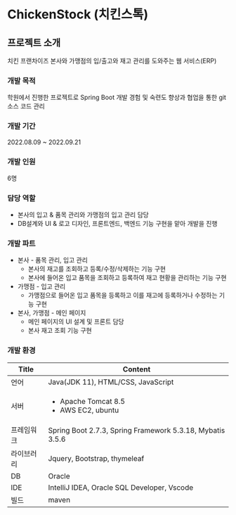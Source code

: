 # ChickenStock (치킨스톡)

## 프로젝트 소개

치킨 프랜차이즈 본사와 가맹점의 입/출고와 재고 관리를 도와주는 웹 서비스(ERP)

### 개발 목적

학원에서 진행한 프로젝트로 Spring Boot 개발 경험 및 숙련도 향상과 협업을 통한 git 소스 코드 관리

### 개발 기간

2022.08.09 \~ 2022.09.21

### 개발 인원

6명

### 담당 역할

* 본사의 입고 & 품목 관리와 가맹점의 입고 관리 담당
* DB설계와 UI & 로고 디자인, 프론트엔드, 백엔드 기능 구현을 맡아 개발을 진행

### 개발 파트

* 본사 - 품목 관리, 입고 관리
  * 본사의 재고를 조회하고 등록/수정/삭제하는 기능 구현
  * 본사에 들어온 입고 품목을 조회하고 등록하여 재고 현황을 관리하는 기능 구현
* 가맹점 - 입고 관리
  * 가맹점으로 들어온 입고 품목을 등록하고 이를 재고에 등록하거나 수정하는 기능 구현
* 본사, 가맹점 -  메인 페이지
  * 메인 페이지의 UI 설계 및 프론트 담당
  * 본사 재고 조회 기능 구현

### 개발 환경

| Title | Content                                                                       |
| ----- | ----------------------------------------------------------------------------- |
| 언어    | Java(JDK 11), HTML/CSS, JavaScript                                            |
| 서버    | <ul><li>Apache Tomcat 8.5</li><li>AWS EC2, ubuntu </li></ul> |
| 프레임워크 | Spring Boot 2.7.3, Spring Framework 5.3.18, Mybatis 3.5.6                     |
| 라이브러리 | Jquery, Bootstrap, thymeleaf                                                  |
| DB    | Oracle                                                                        |
| IDE   | IntelliJ IDEA, Oracle SQL Developer, Vscode                                   |
| 빌드    | maven                                                                         |
